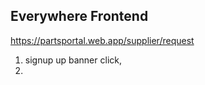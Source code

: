 ## Everywhere Frontend 


https://partsportal.web.app/supplier/request



1. signup up banner click, 
2. 